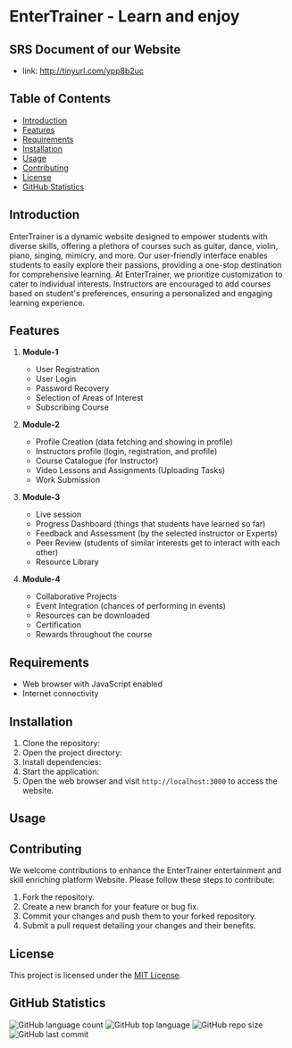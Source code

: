 # EnterTrainer - Learn and enjoy

## SRS Document of our Website
- link: http://tinyurl.com/ypp8b2uc

## Table of Contents
- [Introduction](#introduction)
- [Features](#features)
- [Requirements](#requirements)
- [Installation](#installation)
- [Usage](#usage)
- [Contributing](#contributing)
- [License](#license)
- [GitHub Statistics](#github-statistics)

## Introduction
EnterTrainer is a dynamic website designed to empower students with diverse skills, offering a plethora of courses such as guitar, dance, violin, piano, singing, mimicry, and more. Our user-friendly interface enables students to easily explore their passions, providing a one-stop destination for comprehensive learning. At EnterTrainer, we prioritize customization to cater to individual interests. Instructors are encouraged to add courses based on student's preferences, ensuring a personalized and engaging learning experience.

## Features
1. **Module-1**
   - User Registration
   - User Login
   - Password Recovery
   - Selection of Areas of Interest
   - Subscribing Course

1. **Module-2**
   - Profile Creation (data fetching and showing in profile)
   - Instructors profile (login, registration, and profile)
   - Course Catalogue (for Instructor)
   - Video Lessons and Assignments (Uploading Tasks)
   - Work Submission

1. **Module-3**
   - Live session
   - Progress Dashboard (things that students have learned so far)
   - Feedback and Assessment (by the selected instructor or Experts)
   - Peer Review (students of similar interests get to interact with each other)
   - Resource Library

1. **Module-4**
   - Collaborative Projects
   - Event Integration (chances of performing in events)
   - Resources can be downloaded
   - Certification
   - Rewards throughout the course

## Requirements
- Web browser with JavaScript enabled
- Internet connectivity

## Installation
1. Clone the repository:
2. Open the project directory:
3. Install dependencies:
4. Start the application:
5. Open the web browser and visit `http://localhost:3000` to access the website.

## Usage

## Contributing
We welcome contributions to enhance the EnterTrainer entertainment and skill enriching platform Website. Please follow these steps to contribute:
1. Fork the repository.
2. Create a new branch for your feature or bug fix.
3. Commit your changes and push them to your forked repository.
4. Submit a pull request detailing your changes and their benefits.

## License
This project is licensed under the [MIT License](LICENSE).

## GitHub Statistics
![GitHub language count](https://img.shields.io/github/languages/count/ShahriarHim/EnterTrainer)
![GitHub top language](https://img.shields.io/github/languages/top/ShahriarHim/EnterTrainer)
![GitHub repo size](https://img.shields.io/github/repo-size/ShahriarHim/EnterTrainer)
![GitHub last commit](https://img.shields.io/github/last-commit/ShahriarHim/EnterTrainer)

